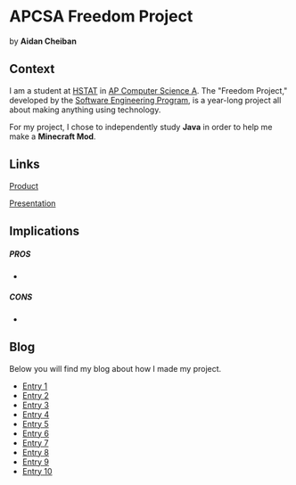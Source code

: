 # APCSA Freedom Project
by **Aidan Cheiban**

## Context
I am a student at [HSTAT](https://www.hstat.org/) in [AP Computer Science A](https://apcentral.collegeboard.org/courses/ap-computer-science-a). The "Freedom Project," developed by the [Software Engineering Program](https://hstatsep.github.io/), is a year-long project all about making anything using technology.

For my project, I chose to independently study **Java** in order to help me make a **Minecraft Mod**.

## Links

[Product](https://youtu.be/lhLLhA6S1WM?si=LJ991EdqGev_9Y2D)

[Presentation](https://docs.google.com/presentation/d/1twMXybXfz-r_i4byGJ35BKJ65K0lwfaIveimNTXGgns/edit?usp=sharing)

## Implications
##### PROS
* 
##### CONS
* 


## Blog
Below you will find my blog about how I made my project.

* [Entry 1](blog/entry01.md)
* [Entry 2](blog/entry02.md)
* [Entry 3](blog/entry03.md)
* [Entry 4](blog/entry04.md)
* [Entry 5](blog/entry05.md)
* [Entry 6](blog/entry06.md)
* [Entry 7](blog/entry07.md)
* [Entry 8](blog/entry08.md)
* [Entry 9](blog/entry09.md)
* [Entry 10](blog/entry10.md)
